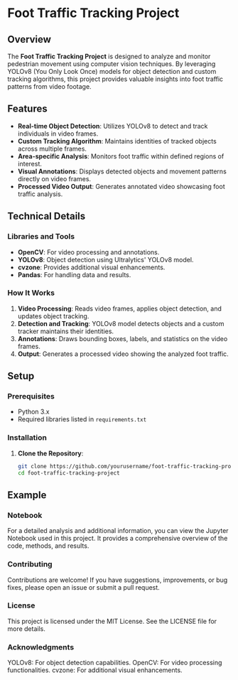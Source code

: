 # Foot Traffic Tracking Project

## Overview

The **Foot Traffic Tracking Project** is designed to analyze and monitor pedestrian movement using computer vision techniques. By leveraging YOLOv8 (You Only Look Once) models for object detection and custom tracking algorithms, this project provides valuable insights into foot traffic patterns from video footage.

## Features

- **Real-time Object Detection**: Utilizes YOLOv8 to detect and track individuals in video frames.
- **Custom Tracking Algorithm**: Maintains identities of tracked objects across multiple frames.
- **Area-specific Analysis**: Monitors foot traffic within defined regions of interest.
- **Visual Annotations**: Displays detected objects and movement patterns directly on video frames.
- **Processed Video Output**: Generates annotated video showcasing foot traffic analysis.

## Technical Details

### Libraries and Tools

- **OpenCV**: For video processing and annotations.
- **YOLOv8**: Object detection using Ultralytics' YOLOv8 model.
- **cvzone**: Provides additional visual enhancements.
- **Pandas**: For handling data and results.

### How It Works

1. **Video Processing**: Reads video frames, applies object detection, and updates object tracking.
2. **Detection and Tracking**: YOLOv8 model detects objects and a custom tracker maintains their identities.
3. **Annotations**: Draws bounding boxes, labels, and statistics on the video frames.
4. **Output**: Generates a processed video showing the analyzed foot traffic.

## Setup

### Prerequisites

- Python 3.x
- Required libraries listed in `requirements.txt`

### Installation

1. **Clone the Repository**:

   ```bash
   git clone https://github.com/yourusername/foot-traffic-tracking-project.git
   cd foot-traffic-tracking-project

## Example

### Notebook
For a detailed analysis and additional information, you can view the Jupyter Notebook used in this project. It provides a comprehensive overview of the code, methods, and results.

### Contributing
Contributions are welcome! If you have suggestions, improvements, or bug fixes, please open an issue or submit a pull request.

### License
This project is licensed under the MIT License. See the LICENSE file for more details.

### Acknowledgments
YOLOv8: For object detection capabilities.
OpenCV: For video processing functionalities.
cvzone: For additional visual enhancements.
